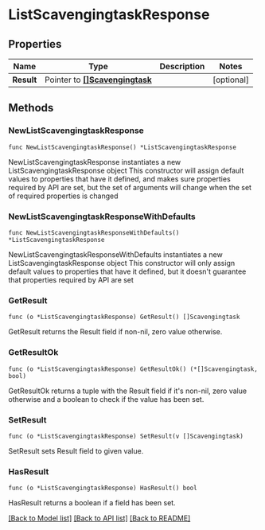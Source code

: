 # ListScavengingtaskResponse

## Properties

Name | Type | Description | Notes
------------ | ------------- | ------------- | -------------
**Result** | Pointer to [**[]Scavengingtask**](Scavengingtask.md) |  | [optional] 

## Methods

### NewListScavengingtaskResponse

`func NewListScavengingtaskResponse() *ListScavengingtaskResponse`

NewListScavengingtaskResponse instantiates a new ListScavengingtaskResponse object
This constructor will assign default values to properties that have it defined,
and makes sure properties required by API are set, but the set of arguments
will change when the set of required properties is changed

### NewListScavengingtaskResponseWithDefaults

`func NewListScavengingtaskResponseWithDefaults() *ListScavengingtaskResponse`

NewListScavengingtaskResponseWithDefaults instantiates a new ListScavengingtaskResponse object
This constructor will only assign default values to properties that have it defined,
but it doesn't guarantee that properties required by API are set

### GetResult

`func (o *ListScavengingtaskResponse) GetResult() []Scavengingtask`

GetResult returns the Result field if non-nil, zero value otherwise.

### GetResultOk

`func (o *ListScavengingtaskResponse) GetResultOk() (*[]Scavengingtask, bool)`

GetResultOk returns a tuple with the Result field if it's non-nil, zero value otherwise
and a boolean to check if the value has been set.

### SetResult

`func (o *ListScavengingtaskResponse) SetResult(v []Scavengingtask)`

SetResult sets Result field to given value.

### HasResult

`func (o *ListScavengingtaskResponse) HasResult() bool`

HasResult returns a boolean if a field has been set.


[[Back to Model list]](../README.md#documentation-for-models) [[Back to API list]](../README.md#documentation-for-api-endpoints) [[Back to README]](../README.md)


